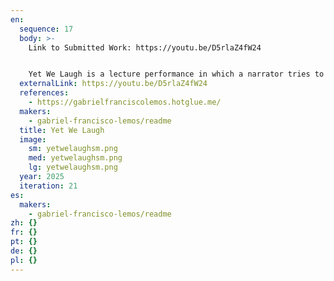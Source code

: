 ```yaml
---
en:
  sequence: 17
  body: >-
    Link to Submitted Work: https://youtu.be/D5rlaZ4fW24


    Yet We Laugh is a lecture performance in which a narrator tries to explain what laughter and humor could mean to human beings. Based on text and sound, the project is an hybrid 45 minutes piece that invites audiences to reflect on humor's complex embodied and cultural phenomena, as well as witness the learning process of a machine attempting to laugh. The research in which the performance is based concerns laughter's effect on psychology and how performed theory can comment on the entanglement between humans, sound, language, objects and technology.
  externalLink: https://youtu.be/D5rlaZ4fW24
  references:
    - https://gabrielfranciscolemos.hotglue.me/
  makers:
    - gabriel-francisco-lemos/readme
  title: Yet We Laugh
  image:
    sm: yetwelaughsm.png
    med: yetwelaughsm.png
    lg: yetwelaughsm.png
  year: 2025
  iteration: 21
es:
  makers:
    - gabriel-francisco-lemos/readme
zh: {}
fr: {}
pt: {}
de: {}
pl: {}
---
```

